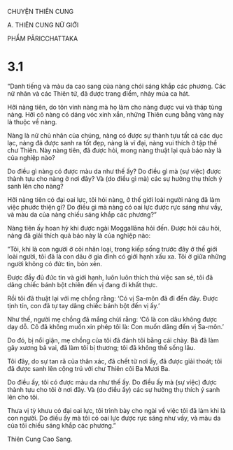 CHUYỆN THIÊN CUNG

A. THIÊN CUNG NỮ GIỚI

PHẨM PĀRICCHATTAKA

# 3.1

“Danh tiếng và màu da cao sang của nàng chói sáng khắp các phương. Các nữ nhân và các Thiên tử, đã được trang điểm, nhảy múa ca hát.

Hỡi nàng tiên, do tôn vinh nàng mà họ làm cho nàng được vui và tháp tùng nàng. Hỡi cô nàng có dáng vóc xinh xắn, những Thiên cung bằng vàng này là thuộc về nàng.

Nàng là nữ chủ nhân của chúng, nàng có được sự thành tựu tất cả các dục lạc, nàng đã được sanh ra tốt đẹp, nàng là vĩ đại, nàng vui thích ở tập thể chư Thiên. Này nàng tiên, đã được hỏi, mong nàng thuật lại quả báo này là của nghiệp nào?

Do điều gì nàng có được màu da như thế ấy? Do điều gì mà (sự việc) được thành tựu cho nàng ở nơi đây? Và (do điều gì mà) các sự hưởng thụ thích ý sanh lên cho nàng?

Hỡi nàng tiên có đại oai lực, tôi hỏi nàng, ở thế giới loài người nàng đã làm việc phước thiện gì? Do điều gì mà nàng có oai lực được rực sáng như vầy, và màu da của nàng chiếu sáng khắp các phương?”

Nàng tiên ấy hoan hỷ khi được ngài Moggallāna hỏi đến. Ðược hỏi câu hỏi, nàng đã giải thích quả báo này là của nghiệp nào:

“Tôi, khi là con người ở cõi nhân loại, trong kiếp sống trước đây ở thế giới loài người, tôi đã là con dâu ở gia đình có giới hạnh xấu xa. Tôi ở giữa những người không có đức tin, bỏn xẻn.

Được đầy đủ đức tin và giới hạnh, luôn luôn thích thú việc san sẻ, tôi đã dâng chiếc bánh bột chiên đến vị đang đi khất thực.

Rồi tôi đã thuật lại với mẹ chồng rằng: ‘Có vị Sa-môn đã đi đến đây. Được tịnh tín, con đã tự tay dâng chiếc bánh bột đến vị ấy.’

Như thế, người mẹ chồng đã mắng chửi rằng: ‘Cô là con dâu không được dạy dỗ. Cô đã không muốn xin phép tôi là: Con muốn dâng đến vị Sa-môn.’

Do đó, bị nổi giận, mẹ chồng của tôi đã đánh tôi bằng cái chày. Bà đã làm gãy xương bả vai, đã làm tôi bị thương; tôi đã không thể sống lâu.

Tôi đây, do sự tan rã của thân xác, đã chết từ nơi ấy, đã được giải thoát; tôi đã được sanh lên cộng trú với chư Thiên cõi Ba Mươi Ba.

Do điều ấy, tôi có được màu da như thế ấy. Do điều ấy mà (sự việc) được thành tựu cho tôi ở nơi đây. Và (do điều ấy) các sự hưởng thụ thích ý sanh lên cho tôi.

Thưa vị tỳ khưu có đại oai lực, tôi trình bày cho ngài về việc tôi đã làm khi là con người. Do điều ấy mà tôi có oai lực được rực sáng như vầy, và màu da của tôi chiếu sáng khắp các phương.”

Thiên Cung Cao Sang.
